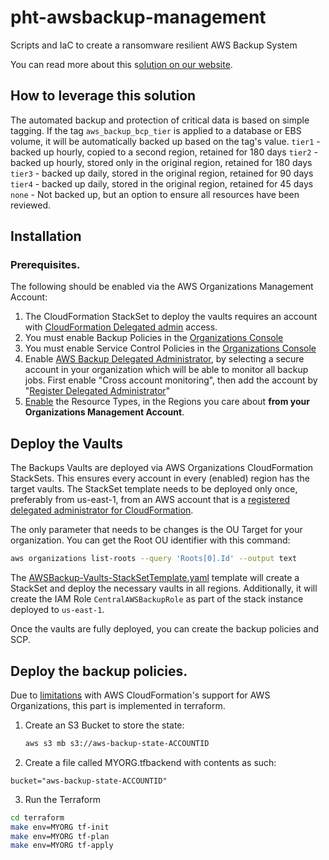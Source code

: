 # pht-awsbackup-management
Scripts and IaC to create a ransomware resilient AWS Backup System

You can read more about this s[olution on our website](https://www.primeharbor.com/blog/awsbackup/).

## How to leverage this solution

The automated backup and protection of critical data is based on simple tagging. If the tag `aws_backup_bcp_tier` is applied to a database or EBS volume, it will be automatically backed up based on the tag's value.
`tier1` - backed up hourly, copied to a second region, retained for 180 days
`tier2` - backed up hourly, stored only in the original region, retained for 180 days
`tier3` - backed up daily, stored in the original region, retained for 90 days
`tier4` - backed up daily, stored in the original region, retained for 45 days
`none` - Not backed up, but an option to ensure all resources have been reviewed.


## Installation

### Prerequisites.

The following should be enabled via the AWS Organizations Management Account:
1. The CloudFormation StackSet to deploy the vaults requires an account with [CloudFormation Delegated admin](https://us-east-1.console.aws.amazon.com/cloudformation/home?region=us-east-1#/stacksets) access.
2. You must enable Backup Policies in the [Organizations Console](https://us-east-1.console.aws.amazon.com/organizations/v2/home/policies/backup-policy)
3. You must enable Service Control Policies in the [Organizations Console](https://us-east-1.console.aws.amazon.com/organizations/v2/home/policies/service-control-policy)
4. Enable [AWS Backup Delegated Administrator](https://us-east-1.console.aws.amazon.com/backup/home?region=us-east-1#/settings), by selecting a secure account in your organization which will be able to monitor all backup jobs. First enable "Cross account monitoring", then add the account by "[Register Delegated Administrator](https://us-east-1.console.aws.amazon.com/backup/home?region=us-east-1#settings/delegatedadministrator)"
5. [Enable](https://us-east-1.console.aws.amazon.com/backup/home?region=us-east-1#/settings) the Resource Types, in the Regions you care about **from your Organizations Management Account**.

## Deploy the Vaults

The Backups Vaults are deployed via AWS Organizations CloudFormation StackSets. This ensures every account in every (enabled) region has the target vaults. The StackSet template needs to be deployed only once, preferably from us-east-1, from an AWS account that is a [registered delegated administrator for CloudFormation](https://docs.aws.amazon.com/AWSCloudFormation/latest/UserGuide/stacksets-orgs-delegated-admin.html?icmpid=docs_cfn_console).

The only parameter that needs to be changes is the OU Target for your organization. You can get the Root OU identifier with this command:
```bash
aws organizations list-roots --query 'Roots[0].Id' --output text
```

The [AWSBackup-Vaults-StackSetTemplate.yaml](cloudformation/AWSBackup-Vaults-StackSetTemplate.yaml) template will create a StackSet and deploy the necessary vaults in all regions. Additionally, it will create the IAM Role `CentralAWSBackupRole` as part of the stack instance deployed to `us-east-1`.

Once the vaults are fully deployed, you can create the backup policies and SCP.

## Deploy the backup policies.

Due to [limitations](https://www.chrisfarris.com/post/organization-cloudformation/) with AWS CloudFormation's support for AWS Organizations, this part is implemented in terraform.

1. Create an S3 Bucket to store the state:
	```bash
	aws s3 mb s3://aws-backup-state-ACCOUNTID
	```
2. Create a file called MYORG.tfbackend with contents as such:
```
bucket="aws-backup-state-ACCOUNTID"
```
3. Run the Terraform
```bash
cd terraform
make env=MYORG tf-init
make env=MYORG tf-plan
make env=MYORG tf-apply
```

